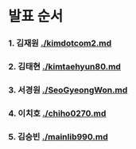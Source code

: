 # 발표 순서

### 1. 김재원 [./kimdotcom2.md](./docs/kimdotcom2.md)
### 2. 김태현 [./kimtaehyun80.md](./docs/kimtaehyun80.md)
### 3. 서경원 [./SeoGyeongWon.md](./docs/SeoGyeongWon.md)
### 4. 이치호 [./chiho0270.md](./docs/chiho0270.md)
### 5. 김승빈 [./mainlib990.md](./docs/mainlib990.md)

